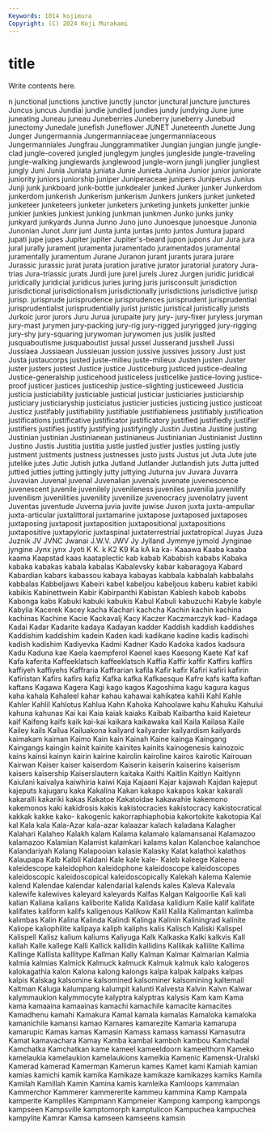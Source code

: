 ```yaml
---
Keywords: 1014 kojimura
Copyright: (C) 2024 Koji Murakami
---
```


# title

Write contents here.



n junctional junctions junctive junctly junctor junctural juncture junctures
Juncus juncus Jundiai jundie jundied jundies jundy jundying June june
juneating Juneau juneau Juneberries Juneberry juneberry Junebud junectomy Junedale junefish
Juneflower JUNET Juneteenth Junette Jung Junger Jungermannia Jungermanniaceae jungermanniaceous Jungermanniales
Jungfrau Junggrammatiker Jungian jungian jungle jungle-clad jungle-covered jungled junglegym jungles
jungleside jungle-traveling jungle-walking junglewards junglewood jungle-worn jungli junglier jungliest jungly
Juni Junia Juniata juniata Junie Junieta Junina Junior junior juniorate
juniority juniors juniorship juniper Juniperaceae junipers Juniperus Junius Junji junk
junkboard junk-bottle junkdealer junked Junker junker Junkerdom junkerdom junkerish Junkerism
junkerism Junkers junkers junket junketed junketeer junketeers junketer junketers junketing
junkets junketter junkie junkier junkies junkiest junking junkman junkmen Junko
junks junky junkyard junkyards Junna Junno Juno juno Junoesque junoesque
Junonia Junonian Junot Junr junt Junta junta juntas junto juntos
Juntura jupard jupati jupe jupes Jupiter jupiter Jupiter's-beard jupon jupons
Jur Jura jura jural jurally jurament juramenta juramentado juramentados juramental
juramentally juramentum Jurane Juranon jurant jurants jurara jurare Jurassic jurassic
jurat jurata juration jurative jurator juratorial juratory Jura-trias Jura-triassic jurats
Jurdi jure jurel jurels Jurez Jurgen juridic juridical juridically juridicial
juridicus juries juring juris jurisconsult jurisdiction jurisdictional jurisdictionalism jurisdictionally jurisdictions
jurisdictive jurisp jurisp. jurisprude jurisprudence jurisprudences jurisprudent jurisprudential jurisprudentialist jurisprudentially
jurist juristic juristical juristically jurists Jurkoic juror jurors Juru Jurua
jurupaite jury jury- jury-fixer juryless juryman jury-mast jurymen jury-packing jury-rig
jury-rigged juryrigged jury-rigging jury-shy jury-squaring jurywoman jurywomen jus juslik juslted
jusquaboutisme jusquaboutist jussal jussel Jusserand jusshell Jussi Jussiaea Jussiaean Jussieuan
jussion jussive jussives jussory Just just Justa justaucorps justed juste-milieu
juste-milieux Justen justen Juster juster justers justest Justice justice Justiceburg
justiced justice-dealing Justice-generalship justicehood justiceless justicelike justice-loving justice-proof justicer justices
justiceship justice-slighting justiceweed Justicia justicia justiciability justiciable justicial justiciar justiciaries
justiciarship justiciary justiciaryship justiciatus justicier justicies justicing justico justicoat Justicz
justifably justifiability justifiable justifiableness justifiably justification justifications justificative justificator justificatory
justified justifiedly justifier justifiers justifies justify justifying justifyingly Justin Justina
Justine justing Justinian justinian Justinianean justinianeus Justinianian Justinianist Justinn Justino
Justis Justitia justitia justle justled justler justles justling justly justment
justments justness justnesses justo justs Justus jut Juta Jute jute
jutelike jutes Jutic Jutish jutka Jutland Jutlander Jutlandish juts Jutta
jutted juttied jutties jutting juttingly jutty juttying Juturna juv Juvara
Juvarra Juvavian Juvenal juvenal Juvenalian juvenals juvenate juvenescence juvenescent juvenile
juvenilely juvenileness juveniles juvenilia juvenilify juvenilism juvenilities juvenility juvenilize juvenocracy
juvenolatry juvent Juventas juventude Juverna juvia juvite juwise Juxon juxta
juxta-ampullar juxta-articular juxtalittoral juxtamarine juxtapose juxtaposed juxtaposes juxtaposing juxtaposit juxtaposition
juxtapositional juxtapositions juxtapositive juxtapyloric juxtaspinal juxtaterrestrial juxtatropical Juyas Juza Juznik
JV JVNC Jwanai J.W.V. JWV Jy Jylland Jymmye jymold Jynginae
jyngine Jynx jynx Jyoti K K. k K2 K9 Ka
kA ka ka- Kaaawa Kaaba kaaba kaama Kaapstad kaas kaataplectic
kab kabab Kababish kababs Kabaka kabaka kabakas kabala kabalas Kabalevsky
kabar kabaragoya Kabard Kabardian kabars kabassou kabaya kabayas kabbala kabbalah
kabbalahs kabbalas Kabbeljaws Kabeiri kabel kabeljou kabeljous kaberu kabiet kabiki
kabikis Kabinettwein Kabir Kabirpanthi Kabistan Kablesh kabob kabobs Kabonga kabs
Kabuki kabuki kabukis Kabul Kabuli kabuzuchi Kabyle kabyle Kabylia Kacerek
Kacey kacha Kachari kachcha Kachin kachin kachina kachinas Kachine Kacie
Kackavalj Kacy Kaczer Kaczmarczyk kad- Kadaga Kadai Kadar Kadarite kadaya
Kadayan kadder Kaddish kaddish kaddishes Kaddishim kaddishim kadein Kaden kadi
kadikane kadine kadis kadischi kadish kadishim Kadiyevka Kadmi Kadner Kado
Kadoka kados kadsura Kadu Kaduna kae Kaela kaempferol Kaenel kaes
Kaesong Kaete Kaf kaf Kafa kaferita Kaffeeklatsch kaffeeklatsch Kaffia Kaffir
kaffir Kaffirs kaffirs kaffiyeh kaffiyehs Kaffraria Kaffrarian kafila Kafir kafir
Kafiri kafiri kafirin Kafiristan Kafirs kafirs kafiz Kafka kafka Kafkaesque
Kafre kafs kafta kaftan kaftans Kagawa Kagera Kagi kago kagos
Kagoshima kagu kagura kagus kaha kahala Kahaleel kahar kahau kahawai
kahikatea kahili Kahl Kahle Kahler Kahlil Kahlotus Kahlua Kahn Kahoka
Kahoolawe kahu Kahuku Kahului kahuna kahunas Kai kai Kaia kaiak
kaiaks Kaibab Kaibartha kaid Kaieteur kaif Kaifeng kaifs kaik kai-kai
kaikara kaikawaka kail Kaila Kailasa Kaile Kailey kails Kailua Kailuakona
kailyard kailyarder kailyardism kailyards kaimakam kaiman Kaimo Kain kain Kainah
Kaine kainga Kaingang Kaingangs kaingin kainit kainite kainites kainits kainogenesis
kainozoic kains kainsi kainyn kairin kairine kairolin kairoline kairos kairotic
Kairouan Kairwan Kaiser kaiser kaiserdom Kaiserin kaiserin kaiserins kaiserism kaisers
kaisership Kaiserslautern kaitaka Kaithi Kaitlin Kaitlyn Kaitlynn Kaiulani kaivalya kaiwhiria
kaiwi Kaja Kajaani Kajar kajawah Kajdan kajeput kajeputs kajugaru kaka
Kakalina Kakan kakapo kakapos kakar kakarali kakaralli kakariki kakas Kakatoe
Kakatoidae kakawahie kakemono kakemonos kaki kakidrosis kakis kakistocracies kakistocracy kakistocratical
kakkak kakke kako- kakogenic kakorraphiaphobia kakortokite kakotopia Kal kal Kala
kala Kala-Azar kala-azar kalaazar kalach kaladana Kalagher Kalahari Kalaheo Kalakh
kalam Kalama kalamalo kalamansanai Kalamazoo kalamazoo Kalamian Kalamist kalamkari kalams
kalan Kalanchoe kalanchoe Kalandariyah Kalang Kalapooian kalasie Kalasky Kalat kalathoi
kalathos Kalaupapa Kalb Kalbli Kaldani Kale kale kale- Kaleb kaleege
Kaleena kaleidescope kaleidophon kaleidophone kaleidoscope kaleidoscopes kaleidoscopic kaleidoscopical kaleidoscopically Kalekah
kalema Kalemie kalend Kalendae kalendar kalendarial kalends kales Kaleva Kalevala
kalewife kalewives kaleyard kaleyards Kalfas Kalgan Kalgoorlie Kali kali kalian
Kaliana kalians kaliborite Kalida Kalidasa kalidium Kalie kalif kalifate kalifates
kaliform kalifs kaligenous Kalikow Kalil Kalila Kalimantan kalimba kalimbas Kalin
Kalina Kalinda Kalindi Kalinga Kalinin Kaliningrad kalinite Kaliope kaliophilite kalipaya
kaliph kaliphs kalis Kalisch Kaliski Kalispel Kalispell Kalisz kalium kaliums
Kaliyuga Kalk Kalkaska Kalki kalkvis Kall kallah Kalle kallege Kalli
Kallick kallidin kallidins Kallikak kallilite Kallima Kallinge Kallista kallitype Kallman
Kally Kalman Kalmar Kalmarian Kalmia kalmia kalmias Kalmick Kalmuck kalmuck
Kalmuk kalmuk kalo kalogeros kalokagathia kalon Kalona kalong kalongs kalpa
kalpak kalpaks kalpas kalpis Kalskag kalsomine kalsomined kalsominer kalsomining kaltemail
Kaltman Kaluga kalumpang kalumpit kalunti Kalvesta Kalvin Kalvn Kalwar kalymmaukion
kalymmocyte kalyptra kalyptras kalysis Kam kam Kama kama kamaaina kamaainas
kamachi kamachile kamacite kamacites Kamadhenu kamahi Kamakura Kamal kamala kamalas
Kamaloka kamaloka kamanichile kamansi kamao Kamares kamarezite Kamaria kamarupa kamarupic
Kamas kamas Kamasin Kamass kamass kamassi Kamasutra Kamat kamavachara Kamay
Kamba kambal kamboh kambou Kamchadal Kamchatka Kamchatkan kame kameel kameeldoorn
kameelthorn Kameko kamelaukia kamelaukion kamelaukions kamelkia Kamenic Kamensk-Uralski Kamerad kamerad
Kamerman Kamerun kames Kamet kami Kamiah kamian kamias kamichi kamik
kamika Kamikaze kamikaze kamikazes kamiks Kamila Kamilah Kamillah Kamin Kamina
kamis kamleika Kamloops kammalan Kammerchor Kammerer kammererite kammeu kammina Kamp
Kampala kamperite Kampliles Kampmann Kampmeier Kampong kampong kampongs kampseen Kampsville
kamptomorph kamptulicon Kampuchea kampuchea kampylite Kamrar Kamsa kamseen kamseens kamsin
